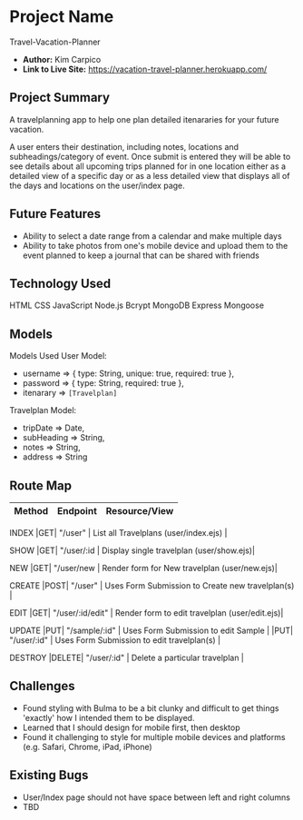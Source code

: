 # Project Name
Travel-Vacation-Planner

- **Author:** Kim Carpico
- **Link to Live Site:** https://vacation-travel-planner.herokuapp.com/


## Project Summary
A travelplanning app to help one plan detailed itenararies for your future vacation. 

A user enters their destination, including notes, locations and subheadings/category of event. Once submit is entered they will be able to see details about all upcoming trips planned for in one location either as a detailed view of a specific day or as a less detailed view that displays all of the days and locations on the user/index page.


## Future Features
- Ability to select a date range from a calendar and make multiple days
- Ability to take photos from one's mobile device and upload them to the event planned to keep a journal that can be shared with friends


## Technology Used
HTML
CSS
JavaScript
Node.js
Bcrypt
MongoDB
Express
Mongoose


## Models
Models Used
User Model:
 - username => { type: String, unique: true, required: true }, 
 - password => { type: String, required: true },
 - itenarary => `[Travelplan]`

 Travelplan Model:
 - tripDate => Date, 
 - subHeading => String, 
 - notes => String,
 - address => String


## Route Map

| Method | Endpoint | Resource/View |
|--------|----------|---------------|
INDEX
|GET| "/user" | List all Travelplans (user/index.ejs) |

SHOW
|GET| "/user/:id | Display single travelplan (user/show.ejs)|

NEW 
|GET| "/user/new | Render form for New travelplan (user/new.ejs)|

CREATE 
|POST| "/user" | Uses Form Submission to Create new travelplan(s) |

EDIT
|GET| "/user/:id/edit" | Render form to edit travelplan (user/edit.ejs)|

UPDATE
|PUT| "/sample/:id" | Uses Form Submission to edit Sample |
|PUT| "/user/:id" | Uses Form Submission to edit travelplan(s) |

DESTROY
|DELETE| "/user/:id" | Delete a particular travelplan |


## Challenges
- Found styling with Bulma to be a bit clunky and difficult to get things 'exactly' how I intended them to be displayed. 
- Learned that I should design for mobile first, then desktop
- Found it challenging to style for multiple mobile devices and platforms (e.g. Safari, Chrome, iPad, iPhone)


## Existing Bugs
- User/Index page should not have space between left and right columns
- TBD